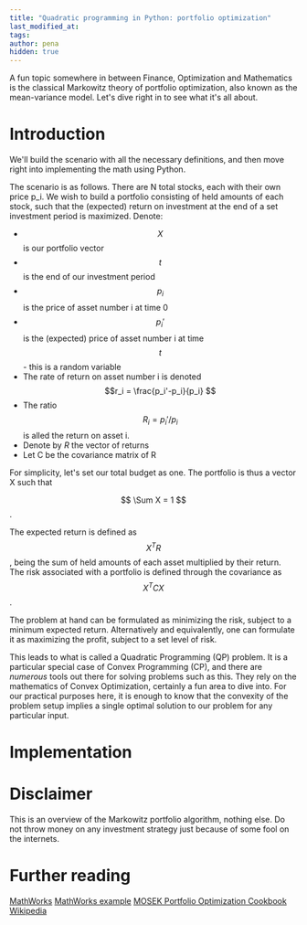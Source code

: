 ```yaml
---
title: "Quadratic programming in Python: portfolio optimization"
last_modified_at:
tags:
author: pena
hidden: true
---
```


A fun topic somewhere in between Finance, Optimization and Mathematics is the classical Markowitz theory of portfolio optimization, also known as the mean-variance model. Let's dive right in to see what it's all about.

# Introduction

We'll build the scenario with all the necessary definitions, and then move right into implementing the math using Python.

The scenario is as follows. There are N total stocks, each with their own price p_i. We wish to build a portfolio consisting of held amounts of each stock, such that the (expected) return on investment at the end of a set investment period is maximized.
Denote:
* $$X$$ is our portfolio vector
* $$t$$ is the end of our investment period
* $$p_i$$ is the price of asset number i at time 0
* $$p_i'$$ is the (expected) price of asset number i at time $$t$$ - this is a random variable
* The rate of return on asset number i is denoted $$r_i = \frac{p_i'-p_i}{p_i}  $$
* The ratio $$R_i = p_i'/p_i$$ is alled the return on asset i.
* Denote by $R$ the vector of returns
* Let C be the covariance matrix of R

For simplicity, let's set our total budget as one. The portfolio is thus a vector X such that 

$$ \Sum X = 1 $$.

The expected return is defined as $$ X^TR $$, being the sum of held amounts of each asset multiplied by their return. The risk associated with a portfolio is defined through the covariance as $$ X^TCX $$.

The problem at hand can be formulated as minimizing the risk, subject to a minimum expected return. Alternatively and equivalently, one can formulate it as maximizing the profit, subject to a set level of risk.

This leads to what is called a Quadratic Programming (QP) problem. It is a particular special case of Convex Programming (CP), and there are *numerous* tools out there for solving problems such as this. They rely on the mathematics of Convex Optimization, certainly a fun area to dive into. For our practical purposes here, it is enough to know that the convexity of the problem setup implies a single optimal solution to our problem for any particular input. 

# Implementation

# Disclaimer

This is an overview of the Markowitz portfolio algorithm, nothing else. Do not throw money on any investment strategy just because of some fool on the internets.

# Further reading

[MathWorks](https://se.mathworks.com/help/finance/portfolio-optimization-theory-mv.html)
[MathWorks example](https://se.mathworks.com/help/optim/ug/quadratic-programming-portfolio-optimization.html)
[MOSEK Portfolio Optimization Cookbook](https://docs.mosek.com/portfolio-cookbook/markowitz.html)
[Wikipedia](https://en.wikipedia.org/wiki/Markowitz_model)

